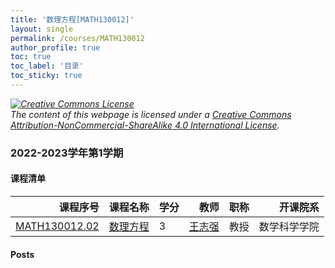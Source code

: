 ```yaml
---
title: '数理方程[MATH130012]'
layout: single
permalink: /courses/MATH130012
author_profile: true
toc: true
toc_label: '目录'
toc_sticky: true
---
```



<div class='notice--warning'>
	<p><i><a rel='license' href='http://creativecommons.org/licenses/by-nc-sa/4.0/'><img alt='Creative Commons License' style='border-width:0' src='https://i.creativecommons.org/l/by-nc-sa/4.0/88x31.png' /></a><br /> The content of this webpage is licensed under a <a rel='license' href='http://creativecommons.org/licenses/by-nc-sa/4.0/'>Creative Commons Attribution-NonCommercial-ShareAlike 4.0 International License</a>.</i></p>
</div>

### 2022-2023学年第1学期


#### 课程清单

<div style='text-align: center;' id='MATH130012_2223F'> <table id='MATH130012_2223F_table'>
  <thead>
    <tr style="text-align: right;">
      <th>课程序号</th>
      <th>课程名称</th>
      <th>学分</th>
      <th>教师</th>
      <th>职称</th>
      <th>开课院系</th>
    </tr>
  </thead>
  <tbody>
    <tr>
      <td><a href='https://fdu-math.github.io/courses/class-id/MATH130012-02'>MATH130012.02</a></td>
      <td><a href='https://fdu-math.github.io/courses/MATH130012'>数理方程</a></td>
      <td>3</td>
      <td><a href='https://fdu-math.github.io/teachers/王志强'>王志强</a></td>
      <td>教授</td>
      <td>数学科学学院</td>
    </tr>
  </tbody>
</table></div>

#### Posts

